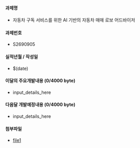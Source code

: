 #### 과제명

* 자동차 구독 서비스를 위한 AI 기반의 자동차 매매 로보 어드바이저

#### 과제번호

* S2690905

#### 실적년월 / 작성일

* $(date)

#### 이달의 주요개발내용 (0/4000 byte)

* input_details_here

#### 다음달 개발예정내용 (0/4000 byte)

* input_details_here

#### 첨부파일

* [file1](https://www.google.com)
